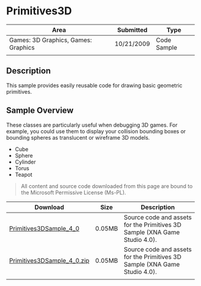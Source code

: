 # Primitives3D

|Area|Submitted|Type|
|-|-|-|
Games: 3D Graphics, Games: Graphics|10/21/2009|Code Sample
||||

## Description

This sample provides easily reusable code for drawing basic geometric primitives.

## Sample Overview

These classes are particularly useful when debugging 3D games. For example, you could use them to display your collision bounding boxes or bounding spheres as translucent or wireframe 3D models.

* Cube
* Sphere
* Cylinder
* Torus
* Teapot

> All content and source code downloaded from this page are bound to the Microsoft Permissive License (Ms-PL).

Download | Size | Description
---|---|---|
[Primitives3DSample_4_0](https://github.com/simondarksidej/XNAGameStudio/tree/archive/Samples/Primitives3DSample_4_0) | 0.05MB | Source code and assets for the Primitives 3D Sample (XNA Game Studio 4.0).
[Primitives3DSample_4_0.zip](https://github.com/simondarksidej/XNAGameStudioZips/raw/zips/Primitives3DSample_4_0.zip) | 0.05MB | Source code and assets for the Primitives 3D Sample (XNA Game Studio 4.0).
||||
